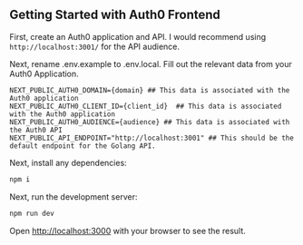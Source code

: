 ## Getting Started with Auth0 Frontend

First, create an Auth0 application and API. I would recommend using `http://localhost:3001/` for the API audience.

Next, rename .env.example to .env.local. Fill out the relevant data from your Auth0 Application.

```
NEXT_PUBLIC_AUTH0_DOMAIN={domain} ## This data is associated with the Auth0 application
NEXT_PUBLIC_AUTH0_CLIENT_ID={client_id}  ## This data is associated with the Auth0 application
NEXT_PUBLIC_AUTH0_AUDIENCE={audience} ## This data is associated with the Auth0 API
NEXT_PUBLIC_API_ENDPOINT="http://localhost:3001" ## This should be the default endpoint for the Golang API.
```

Next, install any dependencies:

```bash
npm i
```

Next, run the development server:

```bash
npm run dev
```

Open [http://localhost:3000](http://localhost:3000) with your browser to see the result.
